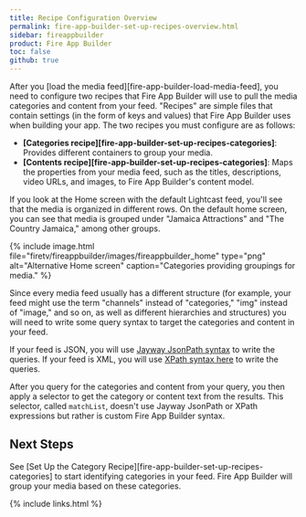 ```yaml
---
title: Recipe Configuration Overview
permalink: fire-app-builder-set-up-recipes-overview.html
sidebar: fireappbuilder
product: Fire App Builder
toc: false
github: true
---
```


After you [load the media feed][fire-app-builder-load-media-feed], you need to configure two recipes that Fire App Builder will use to pull the media categories and content from your feed. "Recipes" are simple files that contain settings (in the form of keys and values) that Fire App Builder uses when building your app. The two recipes you must configure are as follows:

*  **[Categories recipe][fire-app-builder-set-up-recipes-categories]**: Provides different containers to group your media. 
*  **[Contents recipe][fire-app-builder-set-up-recipes-categories]**:  Maps the properties from your media feed, such as the titles, descriptions, video URLs, and images, to Fire App Builder's content model.

If you look at the Home screen with the default Lightcast feed, you'll see that the media is organized in different rows. On the default home screen, you can see that media is grouped under "Jamaica Attractions" and "The Country Jamaica," among other groups.

{% include image.html file="firetv/fireappbuilder/images/fireappbuilder_home" type="png" alt="Alternative Home screen" caption="Categories providing groupings for media." %}

Since every media feed usually has a different structure (for example, your feed might use the term "channels" instead of "categories," "img" instead of "image," and so on, as well as different hierarchies and structures) you will need to write some query syntax to target the categories and content in your feed. 

If your feed is JSON, you will use [Jayway JsonPath syntax](https://github.com/jayway/JsonPath) to write the queries. If your feed is XML, you will use [XPath syntax here](http://www.w3schools.com/xsl/xpath_syntax.asp) to write the queries.

After you query for the categories and content from your query, you then apply a selector to get the category or content text from the results. This selector, called `matchList`, doesn't use Jayway JsonPath or XPath expressions but rather is custom Fire App Builder syntax. 

## Next Steps

See [Set Up the Category Recipe][fire-app-builder-set-up-recipes-categories] to start identifying categories in your feed. Fire App Builder will group your media based on these categories.

{% include links.html %}